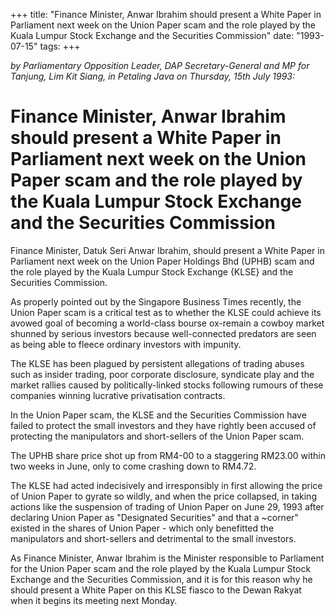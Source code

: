 +++ 
title: "Finance Minister, Anwar Ibrahim should present a White Paper in Parliament next week on the Union Paper scam and the role played by the Kuala Lumpur Stock Exchange and the Securities Commission"
date: "1993-07-15"
tags:
+++

_by Parliamentary Opposition Leader, DAP Secretary-General and MP for Tanjung, Lim Kit Siang, in Petaling Java on Thursday, 15th July 1993:_

# Finance Minister, Anwar Ibrahim should present a White Paper in Parliament next week on the Union Paper scam and the role played by the Kuala Lumpur Stock Exchange and the Securities Commission

Finance Minister, Datuk Seri Anwar Ibrahim, should present a White Paper in Parliament next week on the Union Paper Holdings Bhd (UPHB) scam and the role played by the Kuala Lumpur Stock Exchange {KLSE} and the Securities Commission.</u>

As properly pointed out by the Singapore Business Times recently, the Union Paper scam is a critical test as to whether the KLSE could achieve its avowed goal of becoming a world-class bourse ox-remain a cowboy market shunned by serious investors because well-connected predators are seen as being able to fleece ordinary investors with impunity.

The KLSE has been plagued by persistent allegations of trading abuses such as insider trading, poor corporate disclosure, syndicate play and the market rallies caused by politically-linked stocks following rumours of these companies winning lucrative privatisation contracts.

In the Union Paper scam, the KLSE and the Securities Commission have failed to protect the small investors and they have rightly been accused of protecting the manipulators and short-sellers of the Union Paper scam.

The UPHB share price shot up from RM4-00 to a staggering RM23.00 within two weeks in June, only to come crashing down to RM4.72.

The KLSE had acted indecisively and irresponsibly in first allowing the price of Union Paper to gyrate so wildly, and when the price collapsed, in taking actions like the suspension of trading of Union Paper on June 29, 1993 after declaring Union Paper as "Designated Securities" and that a ~corner" existed in the shares of Union Paper - which only benefitted the manipulators and short-sellers and detrimental to the small investors.

As Finance Minister, Anwar Ibrahim is the Minister responsible to Parliament for the Union Paper scam and the role played by the Kuala Lumpur Stock Exchange and the Securities Commission, and it is for this reason why he should present a White Paper on this KLSE fiasco to the Dewan Rakyat when it begins its meeting next Monday.
 
